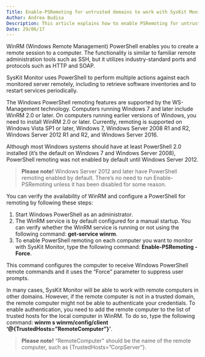 ```yaml
---
Title: Enable-PSRemoting for untrusted domains to work with SysKit Monitor
Author: Andrea Budisa
Description: This article explains how to enable PSRemoting for untrusted domains to work with SysKit Monitor.
Date: 29/06/17
---
```

WinRM (Windows Remote Management) PowerShell enables you to create a remote session to a computer. The functionality is similar to familiar remote administration tools such as SSH, but it utilizes industry-standard ports and protocols such as HTTP and SOAP.

SysKit Monitor uses PowerShell to perform multiple actions against each monitored server remotely, including to retrieve software inventories and to restart services periodically.

The Windows PowerShell remoting features are supported by the WS-Management technology. Computers running Windows 7 and later include WinRM 2.0 or later. On computers running earlier versions of Windows, you need to install WinRM 2.0 or later. Currently, remoting is supported on Windows Vista SP1 or later, Windows 7, Windows Server 2008 R1 and R2, Windows Server 2012 R1 and R2, and Windows Server 2016.

Although most Windows systems should have at least PowerShell 2.0 installed (it’s the default on Windows 7 and Windows Server 2008), PowerShell remoting was not enabled by default until Windows Server 2012. 

> __Please note!__ Windows Server 2012 and later have PowerShell remoting enabled by default. There’s no need to run Enable-PSRemoting unless it has been disabled for some reason.
 
You can verify the availability of WinRM and configure a PowerShell for remoting by following these steps:

1. Start Windows PowerShell as an administrator.
1. The WinRM service is by default configured for a manual startup. You can verify whether the WinRM service is running or not using the following command: __get-service winrm__.
1. To enable PowerShell remoting on each computer you want to monitor with SysKit Monitor, type the following command: __Enable-PSRemoting -Force__.

This command configures the computer to receive Windows PowerShell remote commands and it uses the “Force” parameter to suppress user prompts.

In many cases, SysKit Monitor will be able to work with remote computers in other domains. However, if the remote computer is not in a trusted domain, the remote computer might not be able to authenticate your credentials. To enable authentication, you need to add the remote computer to the list of trusted hosts for the local computer in WinRM. To do so, type the following command: __winrm s winrm/config/client ‘@{TrustedHosts=”RemoteComputer”}’__.

> __Please note!__ “RemoteComputer” should be the name of the remote computer, such as {TrustedHosts=”CorpServer”}.